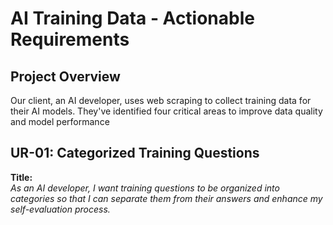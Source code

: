 # **AI Training Data - Actionable Requirements**

## **Project Overview**

Our client, an AI developer, uses web scraping to collect training data for their AI models. They've identified four critical areas to improve data quality and model performance

## **UR-01: Categorized Training Questions**

**Title:**  
_As an AI developer, I want training questions to be organized into categories so that I can separate them from their answers and enhance my self-evaluation process._


